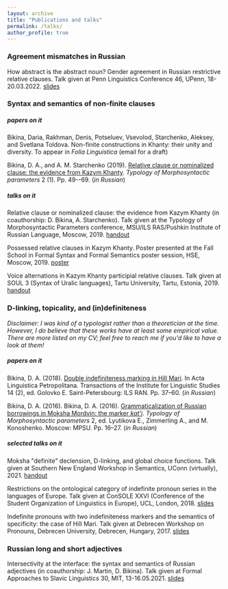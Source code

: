 ```yaml
---
layout: archive
title: "Publications and talks"
permalink: /talks/
author_profile: true
---
```


### Agreement mismatches in Russian 

How abstract is the abstract noun? Gender agreement in Russian restrictive relative clauses. Talk given at Penn Linguistics Conference 46, UPenn, 18-20.03.2022. [slides](/files/Bikina_PLC_slides-2.pdf) 

### Syntax and semantics of non-finite clauses
##### papers on it

Bikina, Daria, Rakhman, Denis, Potseluev,  Vsevolod, Starchenko, Aleksey, and Svetlana Toldova. Non-finite constructions in Khanty: their unity and diversity. To appear in *Folia Linguistica* (email for a draft)

Bikina, D. A., and A. M. Starchenko (2019). [Relative clause or nominalized clause: the evidence from Kazym Khanty](/files/BikinaStarchenko_2019_Khanty_RC.pdf). *Typology of Morphosyntactic parameters* 2 (1). Pp. 49--69. (*in Russian*) 

##### talks on it

Relative clause or nominalized clause: the evidence from Kazym Khanty (in coauthorship: D. Bikina, A. Starchenko). Talk given at the Typology of Morphosyntactic Parameters conference, MSU/ILS RAS/Pushkin Institute of Russian Language, Moscow, 2019. [handout](/files/ho_BikinaStarchenko_TMP2019.pdf)

Possessed relative clauses in Kazym Khanty. Poster presented at the Fall School in Formal Syntax and Formal Semantics poster session, HSE, Moscow, 2019. [poster](/files/poster_Bikina_FS2019.pdf)

Voice alternations in Kazym Khanty participial relative clauses. Talk given at SOUL 3 (Syntax of Uralic languages), Tartu University, Tartu, Estonia, 2019. [handout](/files/ho_Bikina_SOUL2019.pdf)

### D-linking, topicality, and (in)definiteness 
*Disclaimer: I was kind of a typologist rather than a theoretician at the time. However, I do believe that these works have at least some empirical value. There are more listed on my CV; feel free to reach me if you'd like to have a look at them!*
##### papers on it 

Bikina, D. A. (2018). [Double indefiniteness marking in Hill Mari](/files/Bikina2018_Acta.pdf). In Acta Linguistica Petropolitana. Transactions of the Institute for Linguistic Studies 14 (2), ed. Golovko E. Saint-Petersbourg: ILS RAN. Pp. 37–60. (*in Russian*)

Bikina, D. A. (2016). Bikina, D. A. (2016). [Grammaticalization of Russian borrowings in Moksha Mordvin: the marker *kat’i*](/files/Bikina2016_TMP.pdf). *Typology of Morphosyntactic parameters* 2, ed. Lyutikova E., Zimmerling A., and M. Konoshenko. Moscow: MPSU. Pp. 16–27. (*in Russian*)

##### selected talks on it

Moksha "definite" declension, D-linking, and global choice functions. Talk given at Southern New England Workshop in Semantics, UConn (virtually), 2021. [handout](https://snewsling.files.wordpress.com/2021/05/moksha_definite_declension-4.pdf)

Restrictions on the ontological category of indefinite pronoun series in the languages of Europe. Talk given at ConSOLE XXVI (Conference of the Student Organization of Linguistics in Europe), UCL, London, 2018. [slides](/files/Restrictions_on_the_Ontological_Category.pdf)

Indefinite pronouns with two indefiniteness markers and the semantics of specificity: the case of Hill Mari. Talk given at Debrecen Workshop on Pronouns, Debrecen University, Debrecen, Hungary, 2017. [slides](/files/Indefinite_Pronouns_with_Two_Indefiniten.pdf)



### Russian long and short adjectives

Intersectivity at the interface: the syntax and semantics of Russian adjectives (in coauthorship: J. Martin, D. Bikina). Talk given at Formal Approaches to Slavic Linguistics 30, MIT, 13-16.05.2021. [slides](/files/MartinBikina_2021_RussianAdjectives.pdf)



